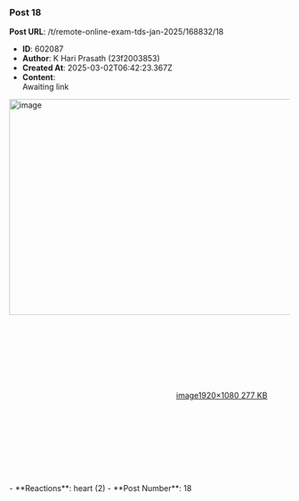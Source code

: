 ### Post 18
**Post URL**: /t/remote-online-exam-tds-jan-2025/168832/18
- **ID**: 602087
- **Author**: K Hari Prasath (23f2003853)
- **Created At**: 2025-03-02T06:42:23.367Z
- **Content**:  
  Awaiting link<br>
<div class="lightbox-wrapper"><a class="lightbox" href="https://europe1.discourse-cdn.com/flex013/uploads/iitm/original/3X/1/d/1d924906c7ec5da0a28f312565842402743638be.png" data-download-href="/uploads/short-url/4dBgcGXtRto4DHOekFbLuYnUNwa.png?dl=1" title="image" rel="noopener nofollow ugc"><img src="https://europe1.discourse-cdn.com/flex013/uploads/iitm/optimized/3X/1/d/1d924906c7ec5da0a28f312565842402743638be_2_690x388.png" alt="image" data-base62-sha1="4dBgcGXtRto4DHOekFbLuYnUNwa" width="690" height="388" srcset="https://europe1.discourse-cdn.com/flex013/uploads/iitm/optimized/3X/1/d/1d924906c7ec5da0a28f312565842402743638be_2_690x388.png, https://europe1.discourse-cdn.com/flex013/uploads/iitm/optimized/3X/1/d/1d924906c7ec5da0a28f312565842402743638be_2_1035x582.png 1.5x, https://europe1.discourse-cdn.com/flex013/uploads/iitm/optimized/3X/1/d/1d924906c7ec5da0a28f312565842402743638be_2_1380x776.png 2x" data-dominant-color="D5DDDA"><div class="meta"><svg class="fa d-icon d-icon-far-image svg-icon" aria-hidden="true"><use href="#far-image"></use></svg><span class="filename">image</span><span class="informations">1920×1080 277 KB</span><svg class="fa d-icon d-icon-discourse-expand svg-icon" aria-hidden="true"><use href="#discourse-expand"></use></svg></div></a></div>
- **Reactions**: heart (2)
- **Post Number**: 18

